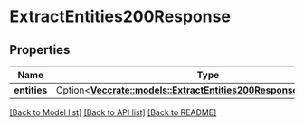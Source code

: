 # ExtractEntities200Response

## Properties

Name | Type | Description | Notes
------------ | ------------- | ------------- | -------------
**entities** | Option<[**Vec<crate::models::ExtractEntities200ResponseEntitiesInner>**](extractEntities_200_response_entities_inner.md)> |  | [optional]

[[Back to Model list]](../README.md#documentation-for-models) [[Back to API list]](../README.md#documentation-for-api-endpoints) [[Back to README]](../README.md)


